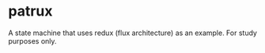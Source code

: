 # patrux
A state machine that uses redux  (flux architecture) as an example. For study purposes only.
